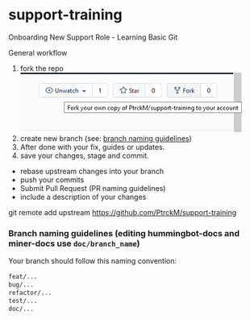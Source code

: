 # support-training
Onboarding New Support Role - Learning Basic Git

General workflow
1. fork the repo 
    ![repo](images/repo.png)
2. create new branch (see: [branch naming guidelines](#branch-naming-guidelines))
3. After done with your fix, guides or updates.
4. save your changes, stage and commit.
  - rebase upstream changes into your branch
  - push your commits
  - Submit Pull Request (PR naming guidelines)
   - include a description of your changes
   
 
 git remote add upstream https://github.com/PtrckM/support-training


### Branch naming guidelines (editing hummingbot-docs and miner-docs use `doc/branch_name`)
Your branch should follow this naming convention: 

    feat/...
    bug/...
    refactor/...
    test/...
    doc/...

 